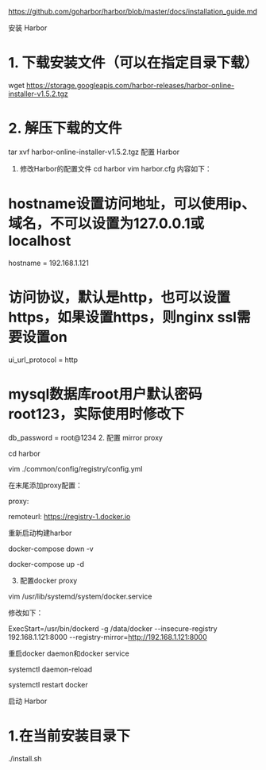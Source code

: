 https://github.com/goharbor/harbor/blob/master/docs/installation_guide.md

安装 Harbor
# 1. 下载安装文件（可以在指定目录下载）
wget https://storage.googleapis.com/harbor-releases/harbor-online-installer-v1.5.2.tgz

# 2. 解压下载的文件
tar xvf harbor-online-installer-v1.5.2.tgz
配置 Harbor
1. 修改Harbor的配置文件
cd harbor
vim harbor.cfg
内容如下：
# hostname设置访问地址，可以使用ip、域名，不可以设置为127.0.0.1或localhost
hostname = 192.168.1.121

# 访问协议，默认是http，也可以设置https，如果设置https，则nginx ssl需要设置on
ui_url_protocol = http

# mysql数据库root用户默认密码root123，实际使用时修改下
db_password = root@1234
2. 配置 mirror proxy

cd harbor

vim ./common/config/registry/config.yml

在末尾添加proxy配置：

proxy:

  remoteurl: https://registry-1.docker.io

重新启动构建harbor

docker-compose down -v

docker-compose up -d

3. 配置docker proxy

vim /usr/lib/systemd/system/docker.service

修改如下：

ExecStart=/usr/bin/dockerd -g /data/docker --insecure-registry 192.168.1.121:8000 --registry-mirror=http://192.168.1.121:8000

重启docker daemon和docker service

systemctl daemon-reload

systemctl restart docker

启动 Harbor
# 1.在当前安装目录下
./install.sh
